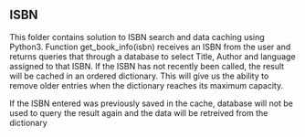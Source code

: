 ## ISBN
This folder contains solution to ISBN search and data caching using Python3. Function get_book_info(isbn) receives an ISBN from the user and returns queries that through a database to select Title, Author and language assigned to that ISBN. If the ISBN has not recently been called, the result will be cached in an ordered dictionary. This will give us the ability to remove older entries when the dictionary reaches its maximum capacity.

If the ISBN entered was previously saved in the cache, database will not be used to query the result again and the data will be retreived from the dictionary

